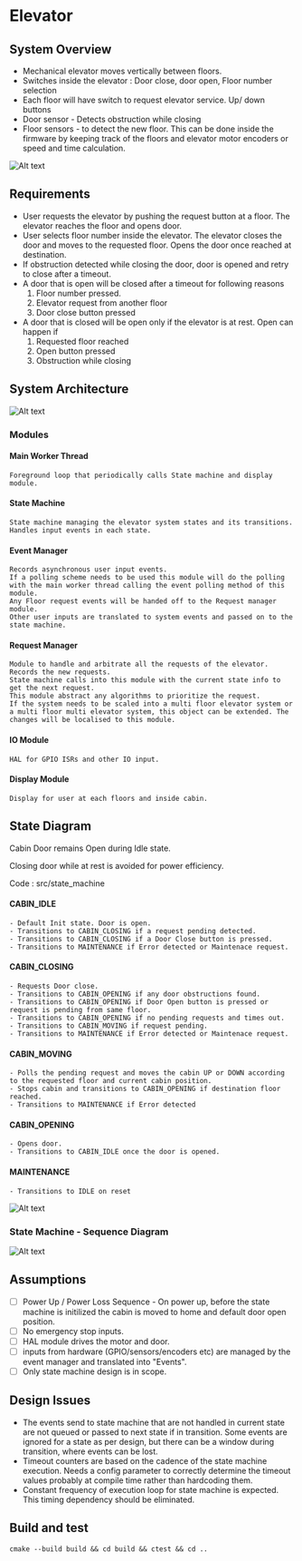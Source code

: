 # Elevator

## System Overview

- Mechanical elevator moves vertically between floors.
- Switches inside the elevator : Door close, door open, Floor number selection
- Each floor will have switch to request elevator service. Up/ down buttons
- Door sensor - Detects obstruction while closing
- Floor sensors - to detect the new floor. This can be done inside the firmware by keeping track of the floors and elevator motor encoders or speed and time calculation.

![Alt text](docs/ElevatorSystemOverview.png?raw=true "System Overview")

## Requirements

- User requests the elevator by pushing the request button at a floor. The elevator reaches the floor and opens door.
- User selects floor number inside the elevator. The elevator closes the door and moves to the requested floor. Opens the door once reached at destination.
- If obstruction detected while closing the door, door is opened and retry to close after a timeout.
- A door that is open will be closed after a timeout for following reasons
    1. Floor number pressed. 
    2. Elevator request from another floor 
    3. Door close button pressed
- A door that is closed will be open only if the elevator is at rest. Open can happen if 
    1. Requested floor reached 
    2. Open button pressed 
    3. Obstruction while closing

## System Architecture

![Alt text](docs/ElevatorSystemArchitecture.png?raw=true "System Architecture")

### Modules
#### Main Worker Thread
    Foreground loop that periodically calls State machine and display module.

#### State Machine
    State machine managing the elevator system states and its transitions.
    Handles input events in each state.

#### Event Manager
    Records asynchronous user input events.
    If a polling scheme needs to be used this module will do the polling with the main worker thread calling the event polling method of this module.
    Any Floor request events will be handed off to the Request manager module.
    Other user inputs are translated to system events and passed on to the state machine.

#### Request Manager
    Module to handle and arbitrate all the requests of the elevator.
    Records the new requests. 
    State machine calls into this module with the current state info to get the next request.
    This module abstract any algorithms to prioritize the request. 
    If the system needs to be scaled into a multi floor elevator system or a multi floor multi elevator system, this object can be extended. The changes will be localised to this module. 

#### IO Module
    HAL for GPIO ISRs and other IO input.

#### Display Module
    Display for user at each floors and inside cabin.

## State Diagram

Cabin Door remains Open during Idle state.

Closing door while at rest is avoided for power efficiency.

Code : src/state_machine

#### CABIN_IDLE 

    - Default Init state. Door is open.
    - Transitions to CABIN_CLOSING if a request pending detected.
    - Transitions to CABIN_CLOSING if a Door Close button is pressed.
    - Transitions to MAINTENANCE if Error detected or Maintenace request.

#### CABIN_CLOSING 

    - Requests Door close. 
    - Transitions to CABIN_OPENING if any door obstructions found.
    - Transitions to CABIN_OPENING if Door Open button is pressed or request is pending from same floor.
    - Transitions to CABIN_OPENING if no pending requests and times out.
    - Transitions to CABIN_MOVING if request pending.
    - Transitions to MAINTENANCE if Error detected or Maintenace request.

#### CABIN_MOVING

    - Polls the pending request and moves the cabin UP or DOWN according to the requested floor and current cabin position.
    - Stops cabin and transitions to CABIN_OPENING if destination floor reached.
    - Transitions to MAINTENANCE if Error detected

#### CABIN_OPENING

    - Opens door.
    - Transitions to CABIN_IDLE once the door is opened.

#### MAINTENANCE

    - Transitions to IDLE on reset

![Alt text](docs/ElevatorStateDiagram.png?raw=true "State Diagram")

### State Machine - Sequence Diagram

![Alt text](docs/Elevator_SM_SequenceDiagram.png?raw=true "Sequence Diagram")

## Assumptions

- [ ] Power Up / Power Loss Sequence - On power up, before the state machine is initilized the cabin is moved to home and default door open position.
- [ ] No emergency stop inputs.
- [ ] HAL module drives the motor and door. 
- [ ] inputs from hardware (GPIO/sensors/encoders etc) are managed by the event manager and translated into "Events".
- [ ] Only state machine design is in scope.

## Design Issues

- The events send to state machine that are not handled in current state are not queued or passed to next state if in transition. Some events are ignored for a state as per design, but there can be a window during transition, where events can be lost.
- Timeout counters are based on the cadence of the state machine execution. Needs a config parameter to correctly determine the timeout values probably at compile time rather than hardcoding them.
- Constant frequency of execution loop for state machine is expected. This timing dependency should be eliminated.

## Build and test

```
cmake --build build && cd build && ctest && cd ..
```
